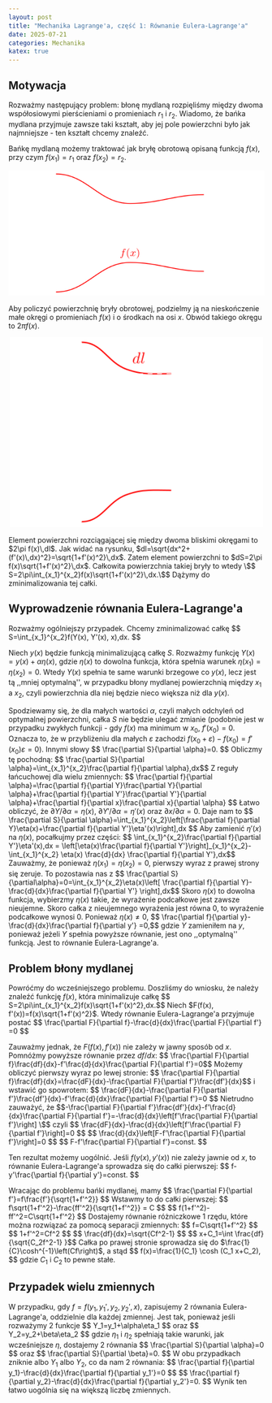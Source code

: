 ```yaml
---
layout: post
title: "Mechanika Lagrange'a, część 1: Równanie Eulera-Lagrange'a"
date: 2025-07-21
categories: Mechanika
katex: true
---
```


## Motywacja
Rozważmy następujący problem: błonę mydlaną rozpięliśmy między dwoma współosiowymi pierścieniami o promieniach $r_1$ i $r_2$. Wiadomo, że bańka mydlana przyjmuje zawsze taki kształt, aby jej pole powierzchni było jak najmniejsze - ten kształt chcemy znaleźć.

Bańkę mydlaną możemy traktować jak bryłę obrotową opisaną funkcją $f(x)$, przy czym $f(x_1)=r_1$ oraz $f(x_2)=r_2$.
<p align="center">
<img src="/assets/images/2025-07-21/blona_mydlana.svg" width="600"/>
</p>

Aby policzyć powierzchnię bryły obrotowej, podzielmy ją na nieskończenie małe okręgi o promieniach $f(x)$ i o środkach na osi $x$. Obwód takiego okręgu to $2\pi f(x)$. 
<p align="center">
<img src="/assets/images/2025-07-21/bryla_obrotowa.svg" width="500"/>
</p>
Element powierzchni rozciągającej się między dwoma bliskimi okręgami to $2\pi f(x)\,dl$. Jak widać na rysunku, $dl=\sqrt{dx^2+(f'(x)\,dx)^2}=\sqrt{1+f'(x)^2}\,dx$. Zatem element powierzchni to $dS=2\pi f(x)\sqrt{1+f'(x)^2}\,dx$. Całkowita powierzchnia takiej bryły to wtedy
\$$ S=2\pi\int_{x_1}^{x_2}f(x)\sqrt{1+f'(x)^2}\,dx.\$$
Dążymy do zminimalizowania tej całki.

## Wyprowadzenie równania Eulera-Lagrange'a
Rozważmy ogólniejszy przypadek. Chcemy zminimalizować całkę
\$$ S=\int_{x_1}^{x_2}f(Y(x), Y'(x), x)\,dx. \$$

Niech $y(x)$ będzie funkcją minimalizującą całkę $S$. Rozważmy funkcję $Y(x)=y(x)+\alpha \eta(x)$, gdzie $\eta(x)$ to dowolna funkcja, która spełnia warunek $\eta(x_1)=\eta(x_2)=0$. Wtedy $Y(x)$ spełnia te same warunki brzegowe co $y(x)$, lecz jest tą ,,mniej optymalną'', w przypadku błony mydlanej powierzchnią między $x_1$ a $x_2$, czyli powierzchnia dla niej będzie nieco większa niż dla $y(x)$. 

Spodziewamy się, że dla małych wartości $\alpha$, czyli małych odchyleń od optymalnej powierzchni, całka $S$ nie będzie ulegać zmianie (podobnie jest w przypadku zwykłych funkcji - gdy $f(x)$ ma minimum w $x_0$, $f'(x_0)=0$. Oznacza to, że w przybliżeniu dla małych $\varepsilon$ zachodzi $f(x_0+\varepsilon)-f(x_0)=f'(x_0)\varepsilon=0$). Innymi słowy
\$$ \frac{\partial S}{\partial \alpha}=0. \$$
Obliczmy tę pochodną:
\$$ \frac{\partial S}{\partial \alpha}=\int_{x_1}^{x_2}\frac{\partial f}{\partial \alpha}\,dx\$$
Z reguły łańcuchowej dla wielu zmiennych:
\$$ \frac{\partial f}{\partial \alpha}=\frac{\partial f}{\partial Y}\frac{\partial Y}{\partial \alpha}+\frac{\partial f}{\partial Y'}\frac{\partial Y'}{\partial \alpha}+\frac{\partial f}{\partial x}\frac{\partial x}{\partial \alpha}   \$$
Łatwo obliczyć, że $\partial Y/\partial \alpha=\eta(x)$, $\partial Y'/\partial \alpha=\eta'(x)$ oraz $\partial x/\partial\alpha=0$. Daje nam to
\$$ \frac{\partial S}{\partial \alpha}=\int_{x_1}^{x_2}\left[\frac{\partial f}{\partial Y}\eta(x)+\frac{\partial f}{\partial Y'}\eta'(x)\right]\,dx \$$
Aby zamienić $\eta'(x)$ na $\eta(x)$, pocałkujmy przez części:
\$$ \int_{x_1}^{x_2}\frac{\partial f}{\partial Y'}\eta'(x)\,dx = \left[\eta(x)\frac{\partial f}{\partial Y'}\right]\_{x_1}^{x_2}- \int\_{x_1}^{x_2} \eta(x) \frac{d}{dx} \frac{\partial f}{\partial Y'}\,dx\$$
Zauważmy, że ponieważ $\eta(x_1)=\eta(x_2)=0$, pierwszy wyraz z prawej strony się zeruje. To pozostawia nas z 
\$$ \frac{\partial S}{\partial\alpha}=0=\int_{x_1}^{x_2}\eta(x)\left[ \frac{\partial f}{\partial Y}-\frac{d}{dx}\frac{\partial f}{\partial Y'} \right]\,dx\$$
Skoro $\eta(x)$ to dowolna funkcja, wybierzmy $\eta(x)$ takie, że wyrażenie podcałkowe jest zawsze nieujemne. Skoro całka z nieujemnego wyrażenia jest równa $0$, to wyrażenie podcałkowe wynosi 0. Ponieważ $\eta(x)\neq 0$, 
\$$ \frac{\partial f}{\partial y}-\frac{d}{dx}\frac{\partial f}{\partial y'} =0,\$$
gdzie $Y$ zamieniłem na $y$, ponieważ jeżeli $Y$ spełnia powyższe równanie, jest ono ,,optymalną'' funkcją. Jest to równanie Eulera-Lagrange'a.

## Problem błony mydlanej
Powróćmy do wcześniejszego problemu. Doszliśmy do wniosku, że należy znaleźć funkcję $f(x)$, która minimalizuje całkę
\$$ S=2\pi\int_{x_1}^{x_2}f(x)\sqrt{1+f'(x)^2}\,dx.\$$
Niech $F(f(x), f'(x))=f(x)\sqrt{1+f'(x)^2}$. Wtedy równanie Eulera-Lagrange'a przyjmuje postać
\$$ \frac{\partial F}{\partial f}-\frac{d}{dx}\frac{\partial F}{\partial f'} =0 \$$

Zauważmy jednak, że $F(f(x), f'(x))$ nie zależy w jawny sposób od $x$. Pomnóżmy powyższe równanie przez $df/dx$:
\$$ \frac{\partial F}{\partial f}\frac{df}{dx}-f'\frac{d}{dx}\frac{\partial F}{\partial f'}=0\$$
Możemy obliczyć pierwszy wyraz po lewej stronie:
\$$ \frac{\partial F}{\partial f}\frac{df}{dx}=\frac{dF}{dx}-\frac{\partial F}{\partial f'}\frac{df'}{dx}\$$
i wstawić go spowrotem:
\$$ \frac{dF}{dx}-\frac{\partial F}{\partial f'}\frac{df'}{dx}-f'\frac{d}{dx}\frac{\partial F}{\partial f'}=0 \$$
Nietrudno zauważyć, że
\$$-\frac{\partial F}{\partial f'}\frac{df'}{dx}-f'\frac{d}{dx}\frac{\partial F}{\partial f'}=-\frac{d}{dx}\left[f'\frac{\partial F}{\partial f'}\right] \$$
czyli
\$$  \frac{dF}{dx}-\frac{d}{dx}\left[f'\frac{\partial F}{\partial f'}\right]=0 \$$
\$$ \frac{d}{dx}\left[F-f'\frac{\partial F}{\partial f'}\right]=0 \$$
\$$ F-f'\frac{\partial F}{\partial f'}=const. \$$

Ten rezultat możemy uogólnić. Jeśli $f(y(x), y'(x))$ nie zależy jawnie od $x$, to równanie Eulera-Lagrange'a sprowadza się do całki pierwszej:
\$$ f-y'\frac{\partial f}{\partial y'}=const. \$$

Wracając do problemu bańki mydlanej, mamy
\$$ \frac{\partial F}{\partial f'}=f\frac{f'}{\sqrt{1+f'^2}} \$$
Wstawmy to do całki pierwszej:
\$$ f\sqrt{1+f'^2}-\frac{ff'^2}{\sqrt{1+f'^2}} = C \$$
\$$ f(1+f'^2)-ff'^2=C\sqrt{1+f'^2} \$$
Dostajemy równanie różniczkowe 1 rzędu, które można rozwiązać za pomocą separacji zmiennych:
\$$ f=C\sqrt{1+f'^2} \$$
\$$ 1+f'^2=Cf^2 \$$
\$$ \frac{df}{dx}=\sqrt{Cf^2-1} \$$
\$$ x+C_1=\int \frac{df}{\sqrt{C_2f^2-1} }\$$
Całka po prawej stronie sprowadza się do $\frac{1}{C}\cosh^{-1}\left(Cf\right)$, a stąd
\$$ f(x)=\frac{1}{C_1} \cosh (C_1 x+C_2), \$$
gdzie $C_1$ i $C_2$ to pewne stałe.

## Przypadek wielu zmiennych
W przypadku, gdy $f=f(y_1, y_1', y_2, y_2', x)$, zapisujemy 2 równania Eulera-Lagrange'a, oddzielnie dla każdej zmiennej.
Jest tak, ponieważ jeśli rozważymy 2 funkcje 
\$$ Y_1=y_1+\alpha\eta_1 \$$
oraz
\$$ Y_2=y_2+\beta\eta_2 \$$
gdzie $\eta_1$ i $\eta_2$ spełniają takie warunki, jak wcześniejsze $\eta$, dostajemy 2 równania
\$$ \frac{\partial S}{\partial \alpha}=0 \$$
oraz 
\$$ \frac{\partial S}{\partial \beta}=0. \$$
W obu przypadkach zniknie albo $Y_1$ albo $Y_2$, co da nam 2 równania:
\$$ \frac{\partial f}{\partial y_1}-\frac{d}{dx}\frac{\partial f}{\partial y_1'}=0 \$$
\$$ \frac{\partial f}{\partial y_2}-\frac{d}{dx}\frac{\partial f}{\partial y_2'}=0. \$$
Wynik ten łatwo uogólnia się na większą liczbę zmiennych.
